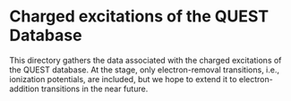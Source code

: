 # Charged excitations of the QUEST Database

This directory gathers the data associated with the charged excitations of the QUEST database.
At the stage, only electron-removal transitions, i.e., ionization potentials, are included, but
we hope to extend it to electron-addition transitions in the near future.
